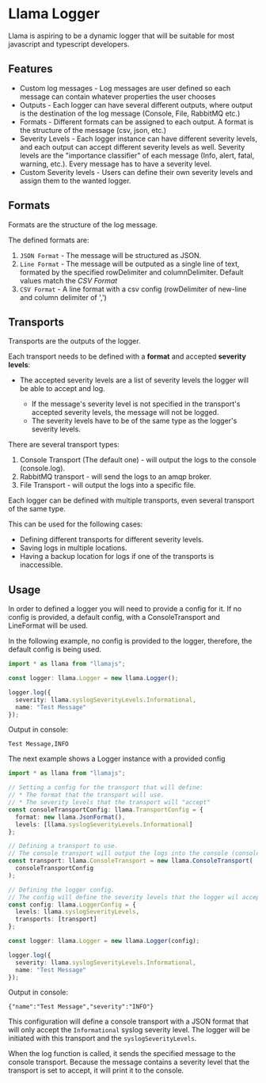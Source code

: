 # Llama Logger

Llama is aspiring to be a dynamic logger that will be suitable for most javascript and typescript developers.

## Features

- Custom log messages - Log messages are user defined so each message can contain whatever properties the user chooses
- Outputs - Each logger can have several different outputs, where output is the destination of the log message (Console, File, RabbitMQ etc.)
- Formats - Different formats can be assigned to each output. A format is the structure of the message (csv, json, etc.)
- Severity Levels - Each logger instance can have different severity levels, and each output can accept different severity levels as well. Severity levels are the "importance classifier" of each message (Info, alert, fatal, warning, etc.). Every message has to have a severity level.
- Custom Severity levels - Users can define their own severity levels and assign them to the wanted logger.

## Formats

Formats are the structure of the log message.

The defined formats are:

1. `JSON Format` - The message will be structured as JSON.
2. `Line Format` - The message will be outputed as a single line of text, formated by the specified rowDelimiter and columnDelimiter. Default values match the _CSV Format_
3. `CSV Format` - A line format with a csv config (rowDelimiter of new-line and column delimiter of ',')

## Transports

Transports are the outputs of the logger.

Each transport needs to be defined with a **format** and accepted **severity levels**:

- The accepted severity levels are a list of severity levels the logger will be able to accept and log.

  - If the message's severity level is not specified in the transport's accepted severity levels, the message will not be logged.
  - The severity levels have to be of the same type as the logger's severity levels.

There are several transport types:

1. Console Transport (The default one) - will output the logs to the console (console.log).
2. RabbitMQ transport - will send the logs to an amqp broker.
3. File Transport - will output the logs into a specific file.

Each logger can be defined with multiple transports, even several transport of the same type.

This can be used for the following cases:

- Defining different transports for different severity levels.
- Saving logs in multiple locations.
- Having a backup location for logs if one of the transports is inaccessible.

## Usage

In order to defined a logger you will need to provide a config for it.
If no config is provided, a default config, with a ConsoleTransport and LineFormat will be used.

In the following example, no config is provided to the logger, therefore, the default config is being used.

```typescript
import * as llama from "llamajs";

const logger: llama.Logger = new llama.Logger();

logger.log({
  severity: llama.syslogSeverityLevels.Informational,
  name: "Test Message"
});
```

Output in console:

```
Test Message,INFO
```

The next example shows a Logger instance with a provided config

```typescript
import * as llama from "llamajs";

// Setting a config for the transport that will define:
// * The format that the transport will use.
// * The severity levels that the transport will "accept"
const consoleTransportConfig: llama.TransportConfig = {
  format: new llama.JsonFormat(),
  levels: [llama.syslogSeverityLevels.Informational]
};

// Defining a transport to use.
// The console transport will output the logs into the console (console.log).
const transport: llama.ConsoleTransport = new llama.ConsoleTransport(
  consoleTransportConfig
);

// Defining the logger config.
// The config will define the severity levels that the logger wil accept and a list of transports to use.
const config: llama.LoggerConfig = {
  levels: llama.syslogSeverityLevels,
  transports: [transport]
};

const logger: llama.Logger = new llama.Logger(config);

logger.log({
  severity: llama.syslogSeverityLevels.Informational,
  name: "Test Message"
});
```

Output in console:

```
{"name":"Test Message","severity":"INFO"}
```

This configuration will define a console transport with a JSON format that will only accept the `Informational` syslog severity level.
The logger will be initiated with this transport and the `syslogSeverityLevels`.

When the log function is called, it sends the specified message to the console transport. Because the message contains a severity level that the transport is set to accept, it will print it to the console.
